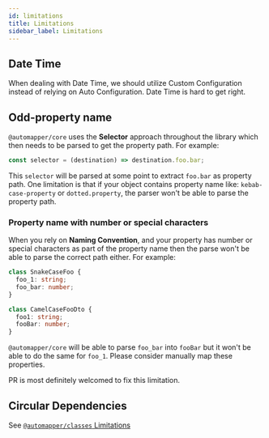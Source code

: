 ```yaml
---
id: limitations
title: Limitations
sidebar_label: Limitations
---
```


## Date Time

When dealing with Date Time, we should utilize Custom Configuration instead of relying on Auto Configuration. Date Time is hard to get right.

## Odd-property name

`@automapper/core` uses the **Selector** approach throughout the library which then needs to be parsed to get the property path. For example:

```ts
const selector = (destination) => destination.foo.bar;
```

This `selector` will be parsed at some point to extract `foo.bar` as property path. One limitation is that if your object contains property name like: `kebab-case-property` or `dotted.property`, the parser won't be able to parse the property path.

### Property name with number or special characters

When you rely on **Naming Convention**, and your property has number or special characters as part of the property name then the parse won't be able to parse the correct path either. For example:

```ts
class SnakeCaseFoo {
  foo_1: string;
  foo_bar: number;
}

class CamelCaseFooDto {
  foo1: string;
  fooBar: number;
}
```

`@automapper/core` will be able to parse `foo_bar` into `fooBar` but it won't be able to do the same for `foo_1`. Please consider manually map these properties.

PR is most definitely welcomed to fix this limitation.

## Circular Dependencies

See [`@automapper/classes` Limitations](../plugins-system/classes-limitations.md)
